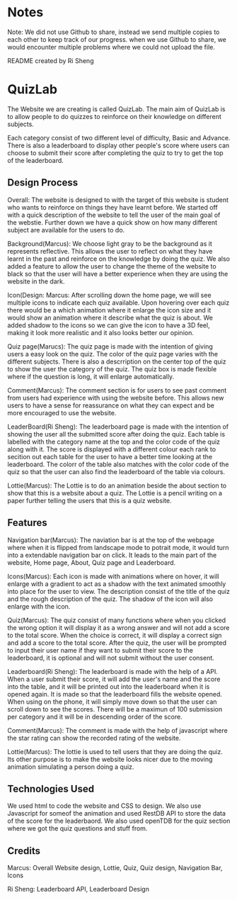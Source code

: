 # Notes
Note:
We did not use Github to share, instead we send multiple copies to each other
to keep track of our progress.
when we use Github to share, we would encounter multiple problems where we could not upload the file.

README created by Ri Sheng

# QuizLab

The Website we are creating is called QuizLab. The main aim of QuizLab is to allow people
to do quizzes to reinforce on their knowledge on different subjects.

Each category consist of two different level of difficulty, Basic and Advance.
There is also a leaderboard to display other people's score where users can choose to submit
their score after completing the quiz to try to get the top of the leaderboard.
 
## Design Process

Overall:
The website is designed to with the target of this website is student who wants to reinforce on things they have learnt before. We started off with a quick description of the website to tell the user of the main goal of the webstie. Further down we have a quick show on how many different subject are available for the users to do.

Background(Marcus):
We choose light gray to be the background as it represents reflective.
This allows the user to reflect on what they have learnt in the past and reinforce on the knowledge by doing the quiz. We also added a feature to allow the user to change the theme of the website to black so that the user will have a better experience when they are using the website in the dark.

Icon(Design: Marcus:
After scrolling down the home page, we will see multiple icons to indicate each quiz available.
Upon hovering over each quiz there would be a which animation where it enlarge the icon size
and it would show an animation where it describe what the quiz is about. We added shadow to the icons so we can give the icon to have a 3D feel, making it look more realistic and it also looks better our opinion.

Quiz page(Marucs):
The quiz page is made with the intention of giving users a easy look on the quiz. The color of the quiz page varies with the different subjects. There is also a descrription on the center top of the quiz to show the user the category of the quiz. The quiz box is made flexible where if the question is long, it will enlarge automatically.

Comment(Marcus):
The comment section is for users to see past comment from users had experience with using the website before. This allows new users to have a sense for reassurance on what they can expect and be more encouraged to use the website.

LeaderBoard(Ri Sheng):
The leaderboard page is made with the intention of showing the user all the submitted score after doing the quiz. Each table is labelled with the category name at the top and the color code of the quiz along with it. The score is displayed with a different colour each rank to secition out each table for the user to have a better time looking at the leaderboard. The colorr of the table also matches with the color code of the quiz so that the user can also find the leaderboard of the table via colours.

Lottie(Marcus):
The Lottie is to do an animation beside the about section to show that this is a website about a quiz. The Lottie is a pencil writing on a paper further telling the users that this is a quiz website.


## Features
 
 Navigation bar(Marcus):
 The naviation bar is at the top of the webpage where when it is flipped from landscape mode to potrait mode, it would turn into a extendable navigation bar on click. It leads to the main part of the website, Home page, About, Quiz page and Leaderboard.

 Icons(Marcus):
 Each icon is made with animations where on hover, it will enlarge with a gradient to act as a shadow with the text animated smoothly into place for the user to view. The description consist of the title of the quiz and the rough description of the quiz. The shadow of the icon will also enlarge with the icon.

 Quiz(Marcus):
 The quiz consist of many functions where when you clicked the wrong option it will display it as a wrong answer and will not add a score to the total score. When the choice is correct, it will display a correct sign and add a score to the total score. After the quiz, the user will be prompted to input their user name if they want to submit their score to the leaderboard, it is optional and will not submit without the user consent.

 Leaderboard(Ri Sheng):
 The leaderboard is made with the help of a API. When a user submit their score, it will add the user's name and the score into the table, and it will be printed out into the leaderboard when it is opened again. It is made so that the leaderboard fills the website opened. When using on the phone, it will simply move down so that the user can scroll down to see the scores. There will be a maximun of 100 submission per category and it will be in descending order of the score.

 Comment(Marcus):
 The comment is made with the help of javascript where the star rating can show the recorded rating of the website.

Lottie(Marcus):
The lottie is used to tell users that they are doing the quiz. Its other purpose is to make the website looks nicer due to the moving animation simulating a person doing a quiz.

## Technologies Used
We used html to code the website and CSS to design. We also use Javascript for someof the animation and used RestDB API to store the data of the score for the leaderbaord. We also used openTDB for the quiz section where we got the quiz questions and stuff from.

## Credits
Marcus: Overall Website design, Lottie, Quiz, Quiz design, Navigation Bar, Icons

Ri Sheng: Leaderboard API, Leaderboard Design

